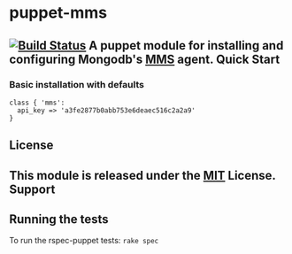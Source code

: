 puppet-mms
==========
[![Build Status](https://travis-ci.org/tystr/puppet-mms.png?branch=master)](https://travis-ci.org/tystr/puppet-mms)
A puppet module for installing and configuring Mongodb's [MMS](https://mms.mongodb.com) agent.
Quick Start
-----------
### Basic installation with defaults
```puppet
class { 'mms':
  api_key => 'a3fe2877b0abb753e6deaec516c2a2a9'
}
```
License
-------
This module is released under the [MIT](http://opensource.org/licenses/MIT) License.
Support
-------

Running the tests
-----------------
To run the rspec-puppet tests:
`rake spec`

